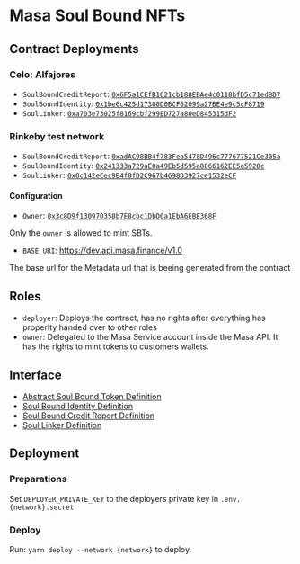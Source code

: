 # Masa Soul Bound NFTs

## Contract Deployments

### Celo: Alfajores

- `SoulBoundCreditReport`: [`0x6F5a1CEfB1021cb188EBAe4c0118bfD5c71edBD7`](https://alfajores-blockscout.celo-testnet.org/address/0x6F5a1CEfB1021cb188EBAe4c0118bfD5c71edBD7/transactions)
- `SoulBoundIdentity`: [`0x1be6c425d17380D0BCF62099a27BE4e9c5cF8719`](https://alfajores-blockscout.celo-testnet.org/address/0x1be6c425d17380D0BCF62099a27BE4e9c5cF8719/transactions)
- `SoulLinker`: [`0xa703e73025f8169cbf299ED727a80eD845315dF2`](https://alfajores-blockscout.celo-testnet.org/address/0xa703e73025f8169cbf299ED727a80eD845315dF2/transactions)

### Rinkeby test network

- `SoulBoundCreditReport`: [`0xadAC98BB4f783Fea5478D496c777677521Ce305a`](https://rinkeby.etherscan.io/address/0xadAC98BB4f783Fea5478D496c777677521Ce305a)
- `SoulBoundIdentity`: [`0x241333a729aE0a49Eb5d595a8866162EE5a5920c`](https://rinkeby.etherscan.io/address/0x241333a729aE0a49Eb5d595a8866162EE5a5920c)
- `SoulLinker`: [`0x0c142eCec9B4f8fD2C967b4698D3927ce1532eCF`](https://rinkeby.etherscan.io/address/0x0c142eCec9B4f8fD2C967b4698D3927ce1532eCF)

#### Configuration

- `Owner`: [`0x3c8D9f130970358b7E8cbc1DbD0a1EbA6EBE368F`](https://alfajores-blockscout.celo-testnet.org/address/0x3c8D9f130970358b7E8cbc1DbD0a1EbA6EBE368F/transactions)

Only the `owner` is allowed to mint SBTs.

- `BASE_URI`: https://dev.api.masa.finance/v1.0

The base url for the Metadata url that is beeing generated from the contract

## Roles

- `deployer`: Deploys the contract, has no rights after everything has properlty handed over to other roles
- `owner`: Delegated to the Masa Service account inside the Masa API. It has the rights to mint tokens to customers
  wallets.

## Interface

- [Abstract Soul Bound Token Definition](docs/SoulBoundToken.md)
- [Soul Bound Identity Definition](docs/SoulBoundIdentity.md)
- [Soul Bound Credit Report Definition](docs/SoulBoundCreditReport.md)
- [Soul Linker Definition](docs/SoulLinker.md)

## Deployment

### Preparations

Set `DEPLOYER_PRIVATE_KEY` to the deployers private key in `.env.{network}.secret`

### Deploy

Run: `yarn deploy --network {network}` to deploy.
